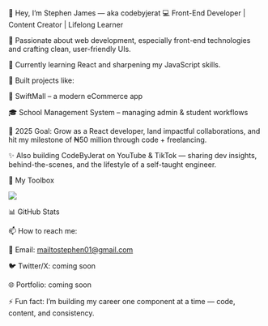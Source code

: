 👋 Hey, I’m Stephen James — aka codebyjerat
💻 Front-End Developer | Content Creator | Lifelong Learner

👀 Passionate about web development, especially front-end technologies and crafting clean, user-friendly UIs.

🌱 Currently learning React and sharpening my JavaScript skills.

🚀 Built projects like:

🛒 SwiftMall – a modern eCommerce app

🎓 School Management System – managing admin & student workflows

🎯 2025 Goal: Grow as a React developer, land impactful collaborations, and hit my milestone of ₦50 million through code + freelancing.

✨ Also building CodeByJerat on YouTube & TikTok — sharing dev insights, behind-the-scenes, and the lifestyle of a self-taught engineer.

🧰 My Toolbox
<p align="left"> <img src="https://skillicons.dev/icons?i=html,css,js,react,vite,git,github,figma,vscode" /> </p>
📊 GitHub Stats




📫 How to reach me:

📧 Email: mailtostephen01@gmail.com

🐦 Twitter/X: coming soon

🌐 Portfolio: coming soon

⚡ Fun fact: I’m building my career one component at a time — code, content, and consistency.

